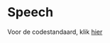 # Speech

Voor de codestandaard, klik [hier](https://github.com/R2D2KLASB/Info/blob/main/CodeStandaard.md)

